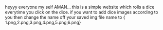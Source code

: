 heyyy everyone my self AMAN...
this is a simple website which rolls a dice everytime you click on the dice.
if you want to add dice images according to you then change the name off your saved img file name to { 1.png,2.png,3.png,4.png,5.png,6.png}
